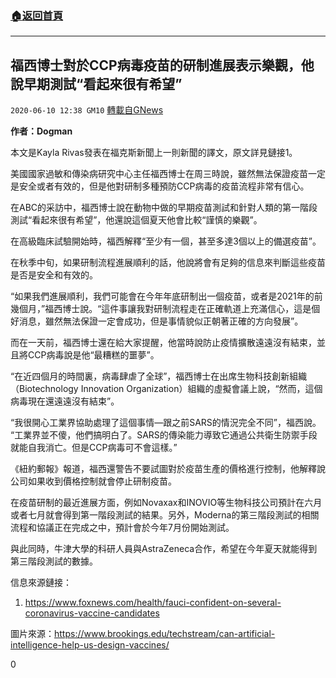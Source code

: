 ###  [:house:返回首頁](https://github.com/ourhimalayas/txt)
---

## 福西博士對於CCP病毒疫苗的研制進展表示樂觀，他說早期測試“看起來很有希望”
`2020-06-10 12:38 GM10` [轉載自GNews](https://gnews.org/zh-hant/229180/)

**作者：Dogman**

本文是Kayla Rivas發表在福克斯新聞上一則新聞的譯文，原文詳見鏈接1。

美國國家過敏和傳染病研究中心主任福西博士在周三時說，雖然無法保證疫苗一定是安全或者有效的，但是他對研制多種預防CCP病毒的疫苗流程非常有信心。

在ABC的采訪中，福西博士說在動物中做的早期疫苗測試和針對人類的第一階段測試“看起來很有希望”，他還說這個夏天他會比較“謹慎的樂觀”。

在高級臨床試驗開始時，福西解釋“至少有一個，甚至多達3個以上的備選疫苗”。

在秋季中旬，如果研制流程進展順利的話，他說將會有足夠的信息來判斷這些疫苗是否是安全和有效的。

“如果我們進展順利，我們可能會在今年年底研制出一個疫苗，或者是2021年的前幾個月，”福西博士說。“這件事讓我對研制流程走在正確軌道上充滿信心，這是個好消息，雖然無法保證一定會成功，但是事情貌似正朝著正確的方向發展”。

而在一天前，福西博士還在給大家提醒，他當時說防止疫情擴散遠遠沒有結束，並且將CCP病毒說是他“最糟糕的噩夢”。

“在近四個月的時間裏，病毒肆虐了全球”，福西博士在出席生物科技創新組織（Biotechnology Innovation Organization）組織的虛擬會議上說，“然而，這個病毒現在還遠遠沒有結束”。

“我很開心工業界協助處理了這個事情—跟之前SARS的情況完全不同”，福西說。 “工業界並不傻，他們搞明白了。SARS的傳染能力導致它通過公共衛生防禦手段就能自我消亡。但是CCP病毒可不會這樣。”

《紐約郵報》報道，福西還警告不要試圖對於疫苗生產的價格進行控制，他解釋說公司如果收到價格控制就會停止研制疫苗。

在疫苗研制的最近進展方面，例如Novaxax和INOVIO等生物科技公司預計在六月或者七月就會得到第一階段測試的結果。另外，Moderna的第三階段測試的相關流程和協議正在完成之中，預計會於今年7月份開始測試。

與此同時，牛津大學的科研人員與AstraZeneca合作，希望在今年夏天就能得到第三階段測試的數據。

信息來源鏈接：

1. https://www.foxnews.com/health/fauci-confident-on-several-coronavirus-vaccine-candidates


圖片來源：https://www.brookings.edu/techstream/can-artificial-intelligence-help-us-design-vaccines/

0
